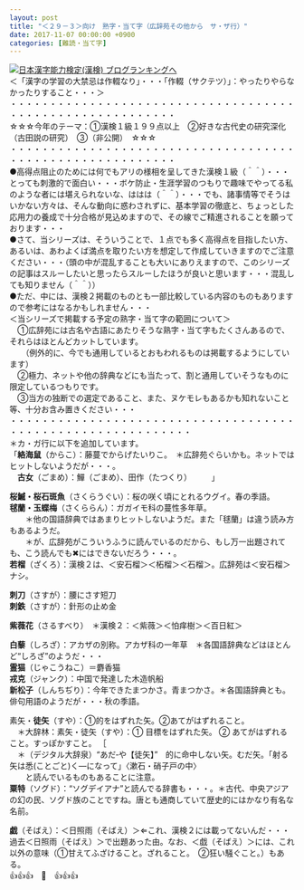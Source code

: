 ```yaml
---
layout: post
title: "＜２９－３＞向け　熟字・当て字（広辞苑その他から　サ・ザ行）"
date: 2017-11-07 00:00:00 +0900
categories: [難読・当て字]
---
```


[![](/syuusyuu9701/assets/images/＜２９－３＞向け-熟字・当て字（広辞苑その他から-サ・ザ行）-br_c_3028_1.gif)](http://blog.with2.net/link.php?1659096:3028 "日本漢字能力検定(漢検) ブログランキングへ")[日本漢字能力検定(漢検) ブログランキングへ](http://blog.with2.net/link.php?1659096:3028)  
＜「漢字の学習の大禁忌は作輟なり」・・・「作輟（サクテツ）」：やったりやらなかったりすること・・・＞  
・・・・・・・・・・・・・・・・・・・・・・・・・・・・・・・・・・・・・・・・・・・・・・・・・・・・・・・・・  
☆☆☆今年のテーマ：①漢検１級１９９点以上　②好きな古代史の研究深化（古田説の研究）　③（非公開）　☆☆☆　　  
・・・・・・・・・・・・・・・・・・・・・・・・・・・・・・・・・・・・・・・・・・・・・・・・・・・・・・・・・  
●高得点阻止のためには何でもアリの様相を呈してきた漢検１級（＾＾）・・・とっても刺激的で面白い・・・ボケ防止・生涯学習のつもりで趣味でやってる私のような者には堪えられないな、ははは（＾＾）・・・でも、諸事情等でそうはいかない方々は、そんな動向に惑わされずに、基本学習の徹底と、ちょっとした応用力の養成で十分合格が見込めますので、その線でご精進されることを願っております・・・  
●さて、当シリーズは、そういうことで、１点でも多く高得点を目指したい方、あるいは、あわよくば満点を取りたい方を想定して作成していきますのでご注意ください・・・（頭の中が混乱することも大いにありえますので、このシリーズの記事はスルーしたいと思ったらスルーしたほうが良いと思います・・・混乱しても知りません（＾＾））  
●ただ、中には、漢検２掲載のものとも一部比較している内容のものもありますので参考にはなるかもしれません・・・  
＜当シリーズで掲載する予定の熟字・当て字の範囲について＞  
　①広辞苑には古名や古語にあたりそうな熟字・当て字もたくさんあるので、それらはほとんどカットしています。  
　　（例外的に、今でも通用しているとおもわれるものは掲載するようにしています）  
　②極力、ネットや他の辞典などにも当たって、割と通用していそうなものに限定しているつもりです。  
　③当方の独断での選定であること、また、ヌケモレもあるかも知れないこと等、十分お含み置きください・・・  
・・・・・・・・・・・・・・・・・・・・・・・・・・・・・・・・・・・・・・・・・・・・・・・・・・・・・・・・・・・  
＊カ・ガ行に以下を追加しています。  
「**絡海鼠**（からこ）：藤蔓でからげたいりこ。　＊広辞苑ぐらいかも。ネットではヒットしないようだが・・・。  
　**古女**（ごまめ）：鱓（ごまめ）、田作（たつくり）　　　」  
  
**桜鰄・桜石斑魚**（さくらうぐい）：桜の咲く頃にとれるウグイ。春の季語。  
**毬蘭・玉蝶梅**（さくららん）：ガガイモ科の蔓性多年草。　  
　　＊他の国語辞典ではあまりヒットしないようだ。また「毬蘭」は違う読み方もあるようだ。  
　　＊が、広辞苑がこういうふうに読んでいるのだから、もし万一出題されても、こう読んでも✖にはできないだろう・・・。  
**若榴**（ざくろ）：漢検２は、＜安石榴＞＜柘榴＞＜石榴＞。広辞苑は＜安石榴＞ナシ。  
  
**刺刀**（さすが）：腰にさす短刀  
**刺鉄**（さすが）：針形の止め金  
  
**紫薇花**（さるすべり）　＊漢検２：＜紫薇＞＜怕痒樹＞＜百日紅＞  
  
**白藜**（しろざ）：アカザの別称。アカザ科の一年草　＊各国語辞典などはほとんど“しろざ”のようだ・・・  
**霊猫**（じゃこうねこ）＝麝香猫　  
**戎克**（ジャンク）：中国で発達した木造帆船  
**新松子**（しんちぢり）：今年できたまつかさ。青まつかさ。＊各国語辞典とも。俳句用語のようだが・・・秋の季語。   
  
素矢・**徒矢**（すや）：①的をはずれた矢。②あてがはずれること。  
　＊大辞林：素矢・徒矢（すや）：① 目標をはずれた矢。 ② あてがはずれる こと。すっぽかすこと。 ［  
　＊（デジタル大辞泉）“あだ‐や【徒矢】”　的に命中しない矢。むだ矢。「射る矢は悉(ことごと)く―になって」〈漱石・硝子戸の中〉  
　　と読んでいるものもあることに注意。  
**粟特**（ソグド）：“ソグデイアナ”と読んでる辞書も・・・。＊古代、中央アジアの幻の民、ソグド族のことですね。唐とも通商していて歴史的にはかなり有名な名前。  
  
**戯**（そばえ）：＜日照雨（そばえ）＞⇐これ、漢検２には載ってないんだ・・・過去＜日照雨（そばえ）＞で出題あった由。なお、＜戯（そばえ）＞には、これ以外の意味（①甘えてふざけること。ざれること。　②狂い騒ぐこと。）もある。  
👍👍👍　🐔　👍👍👍